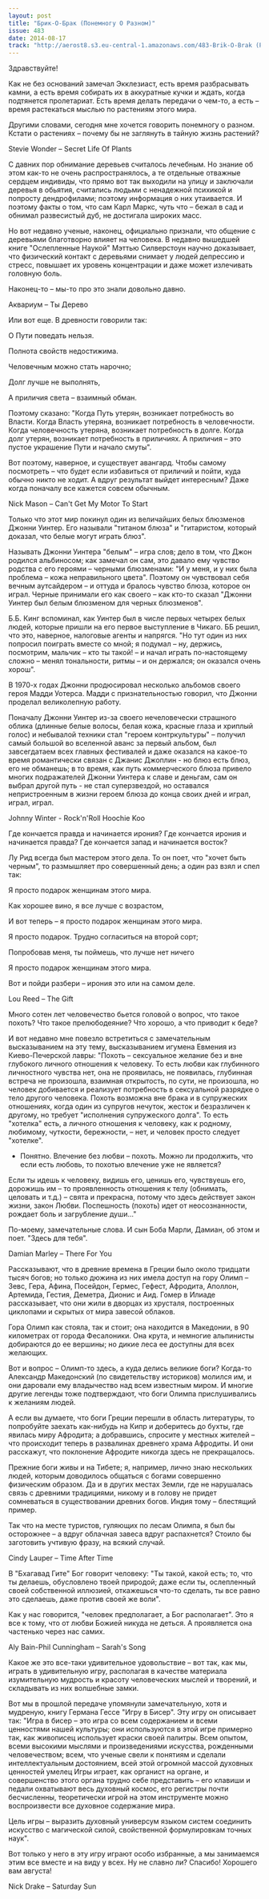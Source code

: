 ```yaml
---
layout: post
title: "Брик-О-Брак (Понемногу О Разном)"
issue: 483
date: 2014-08-17
track: "http://aerost8.s3.eu-central-1.amazonaws.com/483-Brik-O-Brak (Ponemnogu o Raznom).mp3"
---
```


Здравствуйте!

Как не без оснований замечал Экклезиаст, есть время разбрасывать камни, а есть время собирать их в аккуратные кучки и ждать, когда подтянется пролетариат. Есть время делать передачи о чем-то, а есть – время растекаться мыслью по растениям этого мира.

Другими словами, сегодня мне хочется говорить понемногу о разном. Кстати о растениях – почему бы не заглянуть в тайную жизнь растений?

Stevie Wonder – Secret Life Of Plants

С давних пор обнимание деревьев считалось лечебным. Но знание об этом как-то не очень распространялось, а те отдельные отважные сердцем индивиды, что прямо вот так выходили на улицу и заключали деревья в обьятия, считались людьми с ненадежной психикой и попросту дендрофилами; поэтому информация о них утаивается. И поэтому факты о том, что сам Карл Маркс, чуть что – бежал в сад и обнимал развесистый дуб, не достигала широких масс.

Но вот недавно ученые, наконец, официально признали, что общение с деревьями благотворно влияет на человека. В недавно вышедшей книге "Ослепленные Наукой" Мэттью Силверстоун научно доказывает, что физический контакт с деревьями снимает у людей депрессию и стресс, повышает их уровень концентрации и даже может излечивать головную боль.

Наконец-то – мы-то про это знали довольно давно.

Аквариум – Ты Дерево

Или вот еще. В древности говорили так:

О Пути поведать нельзя.

Полнота свойств недостижима.

Человечным можно стать нарочно;

Долг лучше не выполнять,

А приличия света – взаимный обман.

Поэтому сказано: "Когда Путь утерян, возникает потребность во Власти. Когда Власть утеряна, возникает потребность в человечности. Когда человечность утеряна, возникает потребность в долге. Когда долг утерян, возникает потребность в приличиях. А приличия – это пустое украшение Пути и начало смуты".

Вот поэтому, наверное, и существует авангард. Чтобы самому посмотреть – что будет если избавиться от приличий и пойти, куда обычно никто не ходит. А вдруг результат выйдет интересным? Даже когда поначалу все кажется совсем обычным.

Nick Mason – Can't Get My Motor To Start

Только что этот мир покинул один из величайших белых блюзменов Джонни Уинтер. Его называли "титаном блюза" и "гитаристом, который доказал, что белые могут играть блюз".

Называть Джонни Уинтера "белым" – игра слов; дело в том, что Джон родился альбиносом; как замечал он сам, это давало ему чувство родства с его героями – черными блюзменами: "И у меня, и у них была проблема – кожа неправильного цвета". Поэтому он чувствовал себя вечным аутсайдером – и оттуда и бралось чувство блюза, которое он играл. Черные принимали его как своего – как кто-то сказал "Джонни Уинтер был белым блюзменом для черных блюзменов".

Б.Б. Кинг вспоминал, как Уинтер был в числе первых четырех белых людей, которые пришли на его первое выступление в Чикаго. ББ решил, что это, наверное, налоговые агенты и напрягся. "Но тут один из них попросил поиграть вместе со мной; я подумал – ну, держись, посмотрим, мальчик – кто ты такой! – и начал играть по-настоящему сложно – менял тональности, ритмы – и он держался; он оказался очень хорош".

В 1970-х годах Джонни продюсировал несколько альбомов своего героя Мадди Уотерса. Мадди с признательностью говорил, что Джонни проделал великолепную работу.

Поначалу Джонни Уинтер из-за своего нечеловечески страшного облика (длинные белые волосы, белая кожа, красные глаза и хриплый голос) и небывалой техники стал "героем контркультуры" – получил самый большой во вселенной аванс за первый альбом, был завсегдатаем всех главных фестивалей и даже оказался на какое-то время романтически связан с Джанис Джоплин - но блюз есть блюз, его не обманешь; в то время, как путь коммерческого блюза привело многих подражателей Джонни Уинтера к славе и деньгам, сам он выбрал другой путь - не стал суперзвездой, но оставался непристроенным в жизни героем блюза до конца своих дней и играл, играл, играл.

Johnny Winter - Rock'n'Roll Hoochie Koo

Где кончается правда и начинается ирония? Где кончается ирония и начинается правда? Где кончается запад и начинается восток?

Лу Рид всегда был мастером этого дела. То он поет, что "хочет быть черным", то размышляет про совершенный день; а один раз взял и спел так:

Я просто подарок женщинам этого мира.

Как хорошее вино, я все лучше с возрастом,

И вот теперь – я просто подарок женщинам этого мира.

Я просто подарок. Трудно согласиться на второй сорт;

Попробовав меня, ты поймешь, что лучше нет ничего

Я просто подарок женщинам этого мира.

Вот и пойди разбери – ирония это или на самом деле.

Lou Reed – The Gift

Много сотен лет человечество бьется головой о вопрос, что такое похоть? Что такое прелюбодеяние? Что хорошо, а что приводит к беде?

И вот недавно мне повезло встретиться с замечательным высказыванием на эту тему, высказыванием игумена Евмения из Киево-Печерской лавры: "Похоть – сексуальное желание без и вне глубокого личного отношения к человеку. То есть любви как глубинного личностного чувства нет, она не проявилась, не появилась, глубинная встреча не произошла, взаимная открытость, по сути, не произошла, но человек добивается и реализует потребность в сексуальной разрядке о тело другого человека. Похоть возможна вне брака и в супружеских отношениях, когда один из супругов нечуток, жесток и безразличен к другому, но требует "исполнения супружеского долга". То есть "хотелка" есть, а личного отношения к человеку, как к родному, любимому, чуткости, бережности, – нет, и человек просто следует "хотелке".

- Понятно. Влечение без любви – похоть. Можно ли продолжить, что если есть любовь, то похотью влечение уже не является?

Если ты идешь к человеку, видишь его, ценишь его, чувствуешь его, дорожишь им – то проявленность отношения к телу (обнимать, целовать и т.д.) – свята и прекрасна, потому что здесь действует закон жизни, закон Любви. Поспешность (похоть) идет от неосознанности, рождает боль и загрубление души..."

По-моему, замечательные слова. И сын Боба Марли, Дамиан, об этом и поет. "Здесь для тебя".

Damian Marley – There For You

Рассказывают, что в древние времена в Греции было около тридцати тысяч богов; но только дюжина из них имела доступ на гору Олимп – Зевс, Гера, Афина, Посейдон, Гермес, Гефест, Афродита, Аполлон, Артемида, Гестия, Деметра, Дионис и Аид. Гомер в Илиаде рассказывает, что они жили в дворцах из хрусталя, построенных циклопами и скрытых от мира завесой облаков.

Гора Олимп как стояла, так и стоит; она находится в Македонии, в 90 километрах от города Фесалоники. Она крута, и немногие альпинисты добираются до ее вершины; но дикие леса ее доступны для всех желающих.

Вот и вопрос – Олимп-то здесь, а куда делись великие боги? Когда-то Александр Македонский (по свидетельству историков) молился им, и они даровали ему владычество над всем известным миром. И многие другие легенды тоже подтверждают, что боги Олимпа прислушивались к желаниям людей.

А если вы думаете, что боги Греции перешли в область литературы, то попробуйте заехать как-нибудь на Кипр и доберитесь до бухты, где явилась миру Афродита; а добравшись, спросите у местных жителей – что происходит теперь в развалинах древнего храма Афродиты. И они расскажут, что поклонение Афродите никогда здесь не прекращалось.

Прежние боги живы и на Тибете; я, например, лично знаю нескольких людей, которым доводилось общаться с богами совершенно физическим образом. Да и в других местах Земли, где не нарушалась связь с древними традициями, никому и в голову не придет сомневаться в существовании древних богов. Индия тому – блестящий пример.

Так что на месте туристов, гуляющих по лесам Олимпа, я был бы осторожнее – а вдруг облачная завеса вдруг распахнется? Стоило бы заготовить учтивую фразу, на всякий случай.

Cindy Lauper – Time After Time

В "Бхагавад Гите" Бог говорит человеку: "Ты такой, какой есть; то, что ты делаешь, обусловлено твоей природой; даже если ты, ослепленный своей собственной иллюзией, откажешься что-то сделать, ты все равно это сделаешь, даже против своей же воли".

Как у нас говорится, "человек предполагает, а Бог располагает". Это я все к тому, что от любви Божией никуда не деться. А проявляется она частенько через нас самих.

Aly Bain-Phil Cunningham – Sarah's Song

Какое же это все-таки удивительное удовольствие – вот так, как мы, играть в удивительную игру, располагая в качестве материала изумительную мудрость и красоту человеческих мыслей и творений, и складывать из них волшебные замки.

Вот мы в прошлой передаче упомянули замечательную, хотя и мудреную, книгу Германа Гессе "Игру в Бисер". Эту игру он описывает так: "Игра в бисер – это игра со всем содержанием и всеми ценностями нашей культуры; они используются в этой игре примерно так, как живописец использует краски своей палитры. Всем опытом, всеми высокими мыслями и произведениями искусства, рожденными человечеством; всем, что ученые свели к понятиям и сделали интеллектуальным достоянием, всей этой огромной массой духовных ценностей умелец Игры играет, как органист на органе, и совершенство этого органа трудно себе представить – его клавиши и педали охватывают весь духовный космос, его регистры почти бесчисленны, теоретически игрой на этом инструменте можно воспроизвести все духовное содержание мира.

Цель игры – выразить духовный универсум языком систем соединить искусство с магической силой, свойственной формулировкам точных наук".

Вот только у него в эту игру играют особо избранные, а мы занимаемся этим все вместе и на виду у всех. Ну не славно ли? Спасибо! Хорошего вам августа!

Nick Drake – Saturday Sun
